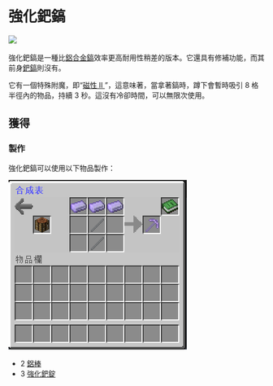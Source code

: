 # 強化鈀鎬

![](https://camo.githubusercontent.com/f46f84a8e513af58c496b88dca8252b1602d06c4378a0e9b472b21a65a019aaa/68747470733a2f2f692e696d6775722e636f6d2f6f63485a7146582e676966)

強化鈀鎬是一種比[鋁合金鎬](aluminium-alloy-pickaxe.md)效率更高耐用性稍差的版本。它還具有修補功能，而其前身[鈀鎬](palladium-pickaxe.md)則沒有。

它有一個特殊附魔，即“[磁性 II ](../te-shu-fu-mo/magnetic.md)”，這意味著，當拿著鎬時，蹲下會暫時吸引 8 格半徑內的物品，持續 3 秒。這沒有冷卻時間，可以無限次使用。

## 獲得

### 製作

強化鈀鎬可以使用以下物品製作：

![](<../.gitbook/assets/image (88).png>)

* 2 [鋁棒](aluminium-rod.md)
* 3 [強化鈀錠](reinforced-palladium-ingot.md)
